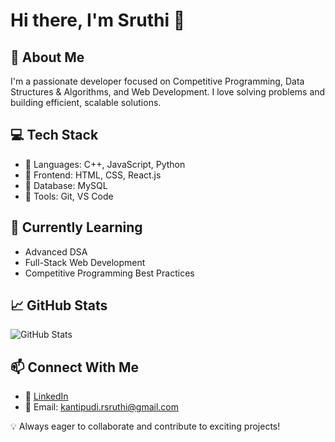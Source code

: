 # Hi there, I'm Sruthi 👋

## 🚀 About Me
I'm a passionate developer focused on Competitive Programming, Data Structures & Algorithms, and Web Development. I love solving problems and building efficient, scalable solutions.

## 💻 Tech Stack
- 🔹 Languages: C++, JavaScript, Python
- 🔹 Frontend: HTML, CSS, React.js
- 🔹 Database: MySQL
- 🔹 Tools: Git, VS Code

## 🌱 Currently Learning
- Advanced DSA
- Full-Stack Web Development
- Competitive Programming Best Practices

## 📈 GitHub Stats
![GitHub Stats](https://github-readme-stats.vercel.app/api?username=sruthi070&show_icons=true&theme=radical)

## 📫 Connect With Me
- 💼 [LinkedIn](https://www.linkedin.com/in/kantipudi-sruthi-39282b257/)
- 📧 Email: kantipudi.rsruthi@gmail.com

💡 Always eager to collaborate and contribute to exciting projects!
